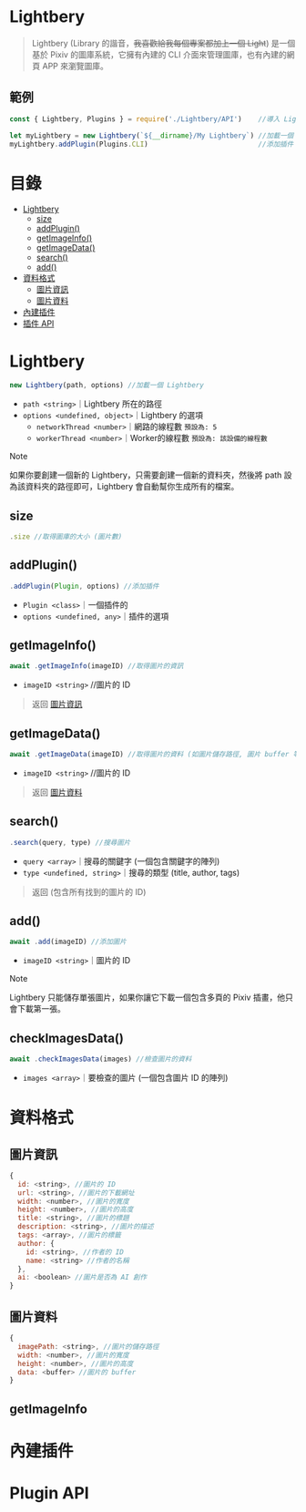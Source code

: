 # Lightbery
> Lightbery (Library 的諧音，~~我喜歡給我每個專案都加上一個 Light~~) 是一個基於 Pixiv 的圖庫系統，它擁有內建的 CLI 介面來管理圖庫，也有內建的網頁 APP 來瀏覽圖庫。

## 範例
```js
const { Lightbery, Plugins } = require('./Lightbery/API')    //導入 Lightbery 與 Plugins

let myLightbery = new Lightbery(`${__dirname}/My Lightbery`) //加載一個 Lightbery
myLightbery.addPlugin(Plugins.CLI)                           //添加插件 CLI (命令行介面)
```

# 目錄
* [Lightbery](#lightbery)
  * [size](#size)
  * [addPlugin()](#addplugin)
  * [getImageInfo()](#getimageinfo)
  * [getImageData()](#getimagedata)
  * [search()](#search)
  * [add()](#add)
* [資料格式](#資料格式)
  * [圖片資訊](#圖片資訊)
  * [圖片資料](#圖片資料)
* [內建插件](#內建插件)
* [插件 API]()

# Lightbery
```js
new Lightbery(path, options) //加載一個 Lightbery
```
* `path <string>`｜Lightbery 所在的路徑
* `options <undefined, object>`｜Lightbery 的選項
  * `networkThread <number>`｜網路的線程數 `預設為: 5`
  * `workerThread <number>`｜Worker的線程數 `預設為: 該設備的線程數`
  
> [!NOTE]
> 如果你要創建一個新的 Lightbery，只需要創建一個新的資料夾，然後將 path 設為該資料夾的路徑即可，Lightbery 會自動幫你生成所有的檔案。

## size
```js
.size //取得圖庫的大小 (圖片數)
```

## addPlugin()
```js
.addPlugin(Plugin, options) //添加插件        
```
* `Plugin <class>`｜一個插件的 <class>
* `options <undefined, any>`｜插件的選項

## getImageInfo()
```js
await .getImageInfo(imageID) //取得圖片的資訊
```
* `imageID <string>` //圖片的 ID

> 返回 [圖片資訊](#圖片資訊)

## getImageData()
```js
await .getImageData(imageID) //取得圖片的資料 (如圖片儲存路徑, 圖片 buffer 等)
```
* `imageID <string>` //圖片的 ID

> 返回 [圖片資料](#圖片資料)

## search()
```js
.search(query, type) //搜尋圖片
```
* `query <array>`｜搜尋的關鍵字 (一個包含關鍵字的陣列)
* `type <undefined, string>`｜搜尋的類型 (title, author, tags)

> 返回 <array> (包含所有找到的圖片的 ID)

## add()
```js
await .add(imageID) //添加圖片
```
* `imageID <string>`｜圖片的 ID

> [!NOTE]
> Lightbery 只能儲存單張圖片，如果你讓它下載一個包含多頁的 Pixiv 插畫，他只會下載第一張。

## checkImagesData()
```js
await .checkImagesData(images) //檢查圖片的資料
```
* `images <array>`｜要檢查的圖片 (一個包含圖片 ID 的陣列)

# 資料格式

## 圖片資訊
```js
{
  id: <string>, //圖片的 ID
  url: <string>, //圖片的下載網址
  width: <number>, //圖片的寬度
  height: <number>, //圖片的高度
  title: <string>, //圖片的標題
  description: <string>, //圖片的描述
  tags: <array>, //圖片的標籤
  author: {
    id: <string>, //作者的 ID
    name: <string> //作者的名稱
  },
  ai: <boolean> //圖片是否為 AI 創作
}
```

## 圖片資料
```js
{
  imagePath: <string>, //圖片的儲存路徑
  width: <number>, //圖片的寬度
  height: <number>, //圖片的高度
  data: <buffer> //圖片的 buffer
}
```

## 

## getImageInfo

# 內建插件

# Plugin API
